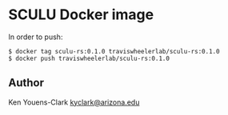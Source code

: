 # SCULU Docker image

In order to push:

```
$ docker tag sculu-rs:0.1.0 traviswheelerlab/sculu-rs:0.1.0
$ docker push traviswheelerlab/sculu-rs:0.1.0
```

## Author

Ken Youens-Clark <kyclark@arizona.edu>
